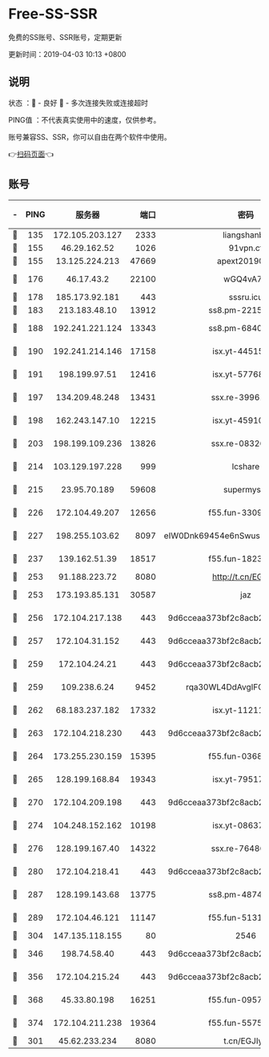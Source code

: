 # Free-SS-SSR

免费的SS账号、SSR账号，定期更新

更新时间：2019-04-03 10:13 +0800

## 说明

状态     ：🙂 - 良好 🙁 - 多次连接失败或连接超时

PING值   ：不代表真实使用中的速度，仅供参考。

账号兼容SS、SSR，你可以自由在两个软件中使用。

👉[扫码页面](https://liesauer.github.io/Free-SS-SSR/)👈

## 账号

|-|PING|服务器|端口|密码|加密方式|区域|
|:----:|:----:|:-----:|-----:|:----:|:----:|:----:|
|🙂|135|172.105.203.127|2333|liangshanbo|chacha20|JP|
|🙂|155|46.29.162.52|1026|91vpn.cf|rc4-md5|RU|
|🙂|155|13.125.224.213|47669|apext2019001|chacha20|KR|
|🙂|176|46.17.43.2|22100|wGQ4vA7D|aes-256-gcm|RU|
|🙂|178|185.173.92.181|443|sssru.icu|rc4-md5|RU|
|🙂|183|213.183.48.10|13912|ss8.pm-22156401|rc4-md5|RU|
|🙂|188|192.241.221.124|13343|ss8.pm-68405899|aes-256-cfb|US|
|🙂|190|192.241.214.146|17158|isx.yt-44515301|aes-256-cfb|US|
|🙂|191|198.199.97.51|12416|isx.yt-57768817|aes-256-cfb|US|
|🙂|197|134.209.48.248|13431|ssx.re-39961207|aes-256-cfb|US|
|🙂|198|162.243.147.10|12215|isx.yt-45910639|aes-256-cfb|US|
|🙂|203|198.199.109.236|13826|ssx.re-08326008|aes-256-cfb|US|
|🙂|214|103.129.197.228|999|lcshare|aes-256-cfb|US|
|🙂|215|23.95.70.189|59608|supermyssr|chacha20-ietf|US|
|🙂|226|172.104.49.207|12656|f55.fun-33093781|aes-256-cfb|SG|
|🙂|227|198.255.103.62|8097|eIW0Dnk69454e6nSwuspv9DmS201tQ0D|aes-256-cfb|US|
|🙂|237|139.162.51.39|18517|f55.fun-18237824|aes-256-cfb|SG|
|🙂|253|91.188.223.72|8080|http://t.cn/EGJIyrl|rc4-md5|RU|
|🙂|253|173.193.85.131|30587|jaz|aes-256-cfb|US|
|🙂|256|172.104.217.138|443|9d6cceaa373bf2c8acb22e60b6a58be6|aes-256-cfb|US|
|🙂|257|172.104.31.152|443|9d6cceaa373bf2c8acb22e60b6a58be6|aes-256-cfb|US|
|🙂|259|172.104.24.21|443|9d6cceaa373bf2c8acb22e60b6a58be6|aes-256-cfb|US|
|🙂|259|109.238.6.24|9452|rqa30WL4DdAvgIFG6Fs3znzTa|aes-256-cfb|FR|
|🙂|262|68.183.237.182|17332|isx.yt-11211578|aes-256-cfb|SG|
|🙂|263|172.104.218.230|443|9d6cceaa373bf2c8acb22e60b6a58be6|aes-256-cfb|US|
|🙂|264|173.255.230.159|15395|f55.fun-03681887|aes-256-cfb|US|
|🙂|265|128.199.168.84|19343|isx.yt-79517808|aes-256-cfb|SG|
|🙂|270|172.104.209.198|443|9d6cceaa373bf2c8acb22e60b6a58be6|aes-256-cfb|US|
|🙂|274|104.248.152.162|10198|isx.yt-08637279|aes-256-cfb|SG|
|🙂|276|128.199.167.40|14322|ssx.re-76486962|aes-256-cfb|SG|
|🙂|280|172.104.218.41|443|9d6cceaa373bf2c8acb22e60b6a58be6|aes-256-cfb|US|
|🙂|287|128.199.143.68|13775|ss8.pm-48740881|aes-256-cfb|SG|
|🙂|289|172.104.46.121|11147|f55.fun-51319184|aes-256-cfb|SG|
|🙂|304|147.135.118.155|80|2546|chacha20|US|
|🙂|346|198.74.58.40|443|9d6cceaa373bf2c8acb22e60b6a58be6|aes-256-cfb|US|
|🙂|356|172.104.215.24|443|9d6cceaa373bf2c8acb22e60b6a58be6|aes-256-cfb|US|
|🙂|368|45.33.80.198|16251|f55.fun-09570077|aes-256-cfb|US|
|🙂|374|172.104.211.238|19364|f55.fun-55755367|aes-256-cfb|US|
|🙂|301|45.62.233.234|8080|t.cn/EGJIyrl|rc4-md5|CA|
